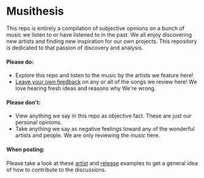 # Musithesis
This repo is entirely a compilation of subjective opinions on a bunch of music we listen to or have listened to in the past.
We all enjoy discovering new artists and finding new inspiration for our own projects. This repository is dedicated to that passion of discovery and analysis.

#### Please **do**:
- Explore this repo and listen to the music by the artists we feature here!
- [Leave your own feedback](https://github.com/miadotcx/Musithesis/discussions) on any or all of the songs we review here! We love hearing fresh ideas and reasons why We're wrong.
#### Please **don't**:
- View anything we say in this repo as objective fact. These are just our personal opinions.
- Take anything we say as negative feelings toward any of the wonderful artists and people. We are only reviewing the *music* here.

#### When posting:
Please take a look at these [artist]() and [release]() examples to get a general idea of how to contribute to the discussions.
<!-- ## A list of artists we enjoy listening to and will feature in this repo:
- 100 gecs
- acloudyskye
- Adam Tell
- Aevi
- Aiobahn
- Anamanaguchi
- Anomalie
- Ashnikko
- Ason ID
- Astrale
- Au5
- Au/Ra
- Avicii
- Azaleh
- Bad Computer
- Bad Snacks
- bbno$
- beabadoobee
- Billie Eilish
- Black Tiger Sex Machine
- Brasstracks
- Burial
- Bustre
- C418
- Chime
- chloe morindo
- Coldplay
- Cory Wong
- Cute Girls Doing Cute Things
- Cylriel
- dark cat
- Direct
- Dirty Loops
- Djeb
- Dodie
- Doja Cat
- Draper
- DROELOE
- Duumu
- Dylan Tallchief
- Electric Mantis
- Engelwood
- Ephixa
- First of October
- Former Hero
- Fox Stevenson
- Fractal
- Geoxor
- Ghost Data
- G Jones
- Glacier
- Grabbitz
- Grant
- grape milk
- Habstrakt
- Halogen
- Halsey
- Haywyre
- Hellberg
- Herbie Hancock
- I DONT KNOW HOW BUT THEY FOUND ME
- Illenium
- Infowler
- Insan3lik3
- Inverted Silence
- Inzo
- Jacob Collier
- Jakub Zytecki
- Jamiroquai
- Jaron
- JKuch
- Joji
- Jom Donato
- JOOST
- Jordan Rakei
- Joyryde
- Julian Calor
- Just A Gent
- K-391
- KAYTRANADA
- Kero Kero Bonito
- Knapsack
- KNOWER
- KOAN Sound
- Louis The Child
- Mac Miller
- Madeon
- MIA GLADSTONE
- Moestep
- Moe Shop
- Moore Kismet
- Mr. Bill
- Mr FijiWiji
- Mr Scruff
- Muzz
- mxmtoon
- nanobii
- Nero
- Noisia
- Notaker
- Oliver Tree
- Our Psych
- Patch
- Pegboard Nerds
- Piate Boyz
- Pixel Terror
- Plini
- Poppy
- Porter Robinson
- ProleteR
- Puppet
- Rameses B
- Remi Wolf
- Rezz
- Robert Miles
- Rogue
- Rootkit
- RÜFÜS DU SOL
- Run The Jewels
- sakuraburst
- San Holo
- Sekai
- Seven Lions
- Shadient
- Shaun Martin
- Shawn Wasabi
- SIAMES
- six impala
- Skybreak
- Slander
- Slippy
- smle
- Snail's House
- Snarky Puppy
- SOPHIE
- Steam Powered Giraffe
- Stonebank
- Subtact
- Sub Urban
- Sullivan King
- Tame Impala
- Tchami
- Televisor
- Tennyson
- Tessa Violet
- Thundercat
- Tokyo Machine
- Tom Misch
- underscores
- Unknown Mortal Orchestra
- Valentino Khan
- Vayre
- Verzache
- Virtual Riot
- Volant
- voljum
- Voltra
- Vulfpeck
- webcage
- Wilbur Soot
- Xavi
- Xilent
- ZHU
-->
